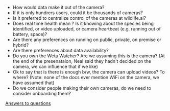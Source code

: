 - How would data make it out of the camera?
- If it is only hundrers users, could it be thousands of cameras?
- Is it preferred to centralize control of the cameras at wildlife.ai?
- Does real time health mean ? Is it knowing about the species being identified, or video uploaded, or camera heartbeat (e.g. running out of battery, space)?
- Are there any preferences on running on public, private, on premise or hybrid?
- Are there preferences about data availability?
- Do you own the Weta Watcher? Are we assuming this is the camera? (At the end of the presenataion, Neal said they hadn't decided on the camera, we can influence that if we like)
- Ok to say that is there is enough b/w, the camera can upload videos? To where? (Note: none of the docs ever mention WiFi on the camera, we have assumed that)
- Do we consider people making their own cameras, do we need to consider onboarding them?


[Answers to questions](https://docs.google.com/spreadsheets/d/1-SIkVzHT3A5ablP3eSPiNtuUEjwxbcBb1drL6c5oe-s/edit?usp=sharing)

